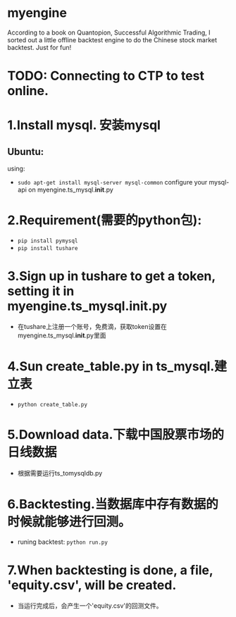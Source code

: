 # myengine
According to a book on Quantopion, Successful Algorithmic Trading, I sorted out a little offline backtest engine to do the Chinese stock market backtest. Just for fun! 

# TODO: Connecting to CTP to test online.
# 1.Install mysql. 安装mysql
## Ubuntu: 
  using:
 -    `sudo apt-get install mysql-server mysql-common`
  configure your mysql-api on myengine.ts_mysql.__init__.py
# 2.Requirement(需要的python包):
-  `pip install pymysql`
-  `pip install tushare`
# 3.Sign up in tushare to get a token, setting it in myengine.ts_mysql.__init__.py
-  在tushare上注册一个账号，免费滴，获取token设置在myengine.ts_mysql.__init__.py里面  
# 4.Sun create_table.py in ts_mysql.建立表
 - `python create_table.py`
# 5.Download data.下载中国股票市场的日线数据
-  根据需要运行ts_tomysqldb.py
# 6.Backtesting.当数据库中存有数据的时候就能够进行回测。
-  runing backtest:
    `python run.py`  
# 7.When backtesting is done, a file, 'equity.csv', will be created.
-  当运行完成后，会产生一个'equity.csv'的回测文件。
